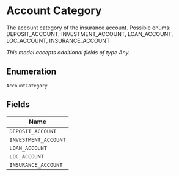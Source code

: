 
# Account Category

The account category of the insurance account. Possible enums: DEPOSIT_ACCOUNT, INVESTMENT_ACCOUNT, LOAN_ACCOUNT, LOC_ACCOUNT, INSURANCE_ACCOUNT

*This model accepts additional fields of type Any.*

## Enumeration

`AccountCategory`

## Fields

| Name |
|  --- |
| `DEPOSIT_ACCOUNT` |
| `INVESTMENT_ACCOUNT` |
| `LOAN_ACCOUNT` |
| `LOC_ACCOUNT` |
| `INSURANCE_ACCOUNT` |

